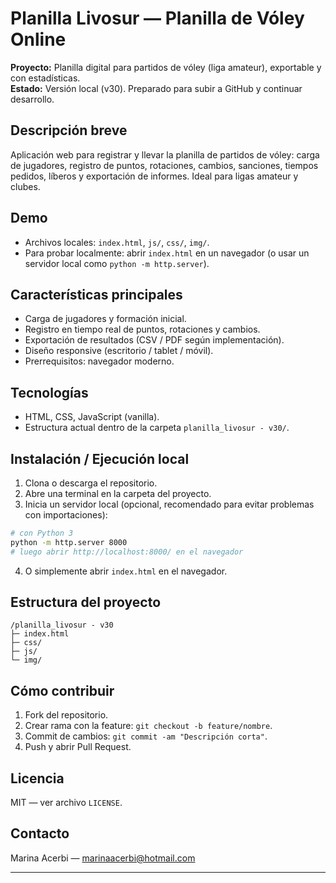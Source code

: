 # Planilla Livosur — Planilla de Vóley Online

**Proyecto:** Planilla digital para partidos de vóley (liga amateur), exportable y con estadísticas.  
**Estado:** Versión local (v30). Preparado para subir a GitHub y continuar desarrollo.

## Descripción breve
Aplicación web para registrar y llevar la planilla de partidos de vóley: carga de jugadores, registro de puntos, rotaciones, cambios, sanciones, tiempos pedidos, líberos y exportación de informes. Ideal para ligas amateur y clubes.

## Demo
- Archivos locales: `index.html`, `js/`, `css/`, `img/`.
- Para probar localmente: abrir `index.html` en un navegador (o usar un servidor local como `python -m http.server`).

## Características principales
- Carga de jugadores y formación inicial.
- Registro en tiempo real de puntos, rotaciones y cambios.
- Exportación de resultados (CSV / PDF según implementación).
- Diseño responsive (escritorio / tablet / móvil).
- Prerrequisitos: navegador moderno.

## Tecnologías
- HTML, CSS, JavaScript (vanilla).
- Estructura actual dentro de la carpeta `planilla_livosur - v30/`.

## Instalación / Ejecución local
1. Clona o descarga el repositorio.
2. Abre una terminal en la carpeta del proyecto.
3. Inicia un servidor local (opcional, recomendado para evitar problemas con importaciones):
```bash
# con Python 3
python -m http.server 8000
# luego abrir http://localhost:8000/ en el navegador
```
4. O simplemente abrir `index.html` en el navegador.

## Estructura del proyecto
```
/planilla_livosur - v30
├─ index.html
├─ css/
├─ js/
└─ img/
```

## Cómo contribuir
1. Fork del repositorio.
2. Crear rama con la feature: `git checkout -b feature/nombre`.
3. Commit de cambios: `git commit -am "Descripción corta"`.
4. Push y abrir Pull Request.

## Licencia
MIT — ver archivo `LICENSE`.

## Contacto
Marina Acerbi — marinaacerbi@hotmail.com

---

